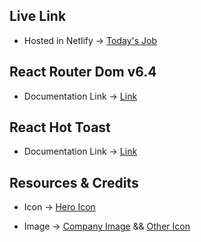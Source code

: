 ## Live Link

- Hosted in Netlify -> [Today's Job](https://herogadget.netlify.app/)

## React Router Dom v6.4

- Documentation Link -> [Link](https://reactrouter.com/en/main/start/overview)

## React Hot Toast

- Documentation Link -> [Link](https://www.npmjs.com/package/react-toastify)

## Resources & Credits

- Icon -> [Hero Icon](https://heroicons.com/)

- Image -> [Company Image](./public/comp_img/) && [Other Icon](./public/Icons/)
